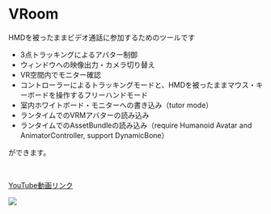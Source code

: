 # VRoom
HMDを被ったままビデオ通話に参加するためのツールです

- 3点トラッキングによるアバター制御
- ウィンドウへの映像出力・カメラ切り替え
- VR空間内でモニター確認
- コントローラーによるトラッキングモードと、HMDを被ったままマウス・キーボードを操作するフリーハンドモード
- 室内ホワイトボード・モニターへの書き込み（tutor mode）
- ランタイムでのVRMアバターの読み込み 
- ランタイムでのAssetBundleの読み込み（require Humanoid Avatar and AnimatorController, support DynamicBone）

ができます。

<br/>

[YouTube動画リンク](https://www.youtube.com/watch?v=Pcl4I9QHJMI)

[![](https://img.youtube.com/vi/Pcl4I9QHJMI/0.jpg)](https://www.youtube.com/watch?v=Pcl4I9QHJMI)
